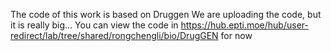 The code of this work is based on Druggen
We are uploading the code, but it is really big...
You can view the code in https://hub.epti.moe/hub/user-redirect/lab/tree/shared/rongchengli/bio/DrugGEN for now

